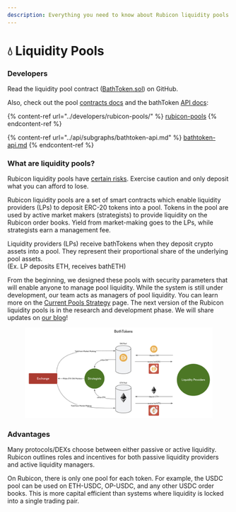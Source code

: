 ```yaml
---
description: Everything you need to know about Rubicon liquidity pools
---
```


# 💧 Liquidity Pools

### Developers

Read the liquidity pool contract ([BathToken.sol](https://github.com/RubiconDeFi/rubicon-protocol-v1/blob/master/contracts/rubiconPools/BathToken.sol)) on GitHub.

Also, check out the pool [contracts docs](../developers/rubicon-pools/) and the bathToken [API docs](../api/subgraphs/bathtoken-api.md):

{% content-ref url="../developers/rubicon-pools/" %}
[rubicon-pools](../developers/rubicon-pools/)
{% endcontent-ref %}

{% content-ref url="../api/subgraphs/bathtoken-api.md" %}
[bathtoken-api.md](../api/subgraphs/bathtoken-api.md)
{% endcontent-ref %}

### What are liquidity pools?

Rubicon liquidity pools have [certain risks](https://docs.rubicon.finance/rubicon-docs/contracts/rubicon-pools/risks). Exercise caution and only deposit what you can afford to lose.

Rubicon liquidity pools are a set of smart contracts which enable liquidity providers (LPs) to deposit ERC-20 tokens into a pool. Tokens in the pool are used by active market makers (strategists) to provide liquidity on the Rubicon order books. Yield from market-making goes to the LPs, while strategists earn a management fee.

Liquidity providers (LPs) receive bathTokens when they deposit crypto assets into a pool. They represent their proportional share of the underlying pool assets.\
(Ex. LP deposits ETH, receives bathETH)

From the beginning, we designed these pools with security parameters that will enable anyone to manage pool liquidity. While the system is still under development, our team acts as managers of pool liquidity. You can learn more on the [Current Pools Strategy](current-pools-strategy.md) page. The next version of the Rubicon liquidity pools is in the research and development phase. We will share updates on [our blog](https://mirror.xyz/rubicon.eth)!

<figure><img src="../.gitbook/assets/image (3) (1).png" alt=""><figcaption></figcaption></figure>

### Advantages

Many protocols/DEXs choose between either passive or active liquidity. Rubicon outlines roles and incentives for both passive liquidity providers and active liquidity managers.

On Rubicon, there is only one pool for each token. For example, the USDC pool can be used on ETH-USDC, OP-USDC, and any other USDC order books. This is more capital efficient than systems where liquidity is locked into a single trading pair.

